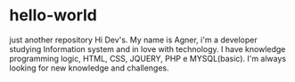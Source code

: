 # hello-world
just another repository
Hi Dev's.
My name is Agner, i'm a developer studying 
Information system and in love with technology. I have 
knowledge programming logic, HTML, CSS, JQUERY, PHP e MYSQL(basic).
I'm always looking for new knowledge and challenges.
